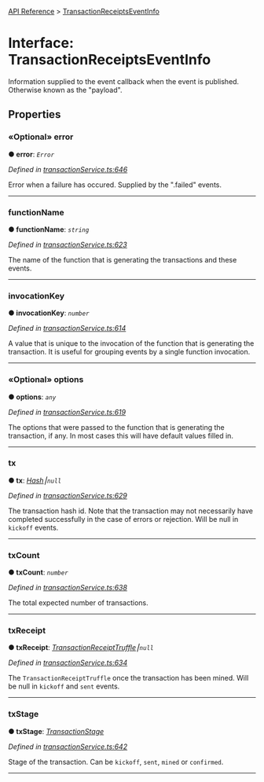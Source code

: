 [API Reference](../README.md) > [TransactionReceiptsEventInfo](../interfaces/TransactionReceiptsEventInfo.md)



# Interface: TransactionReceiptsEventInfo


Information supplied to the event callback when the event is published. Otherwise known as the "payload".


## Properties
<a id="error"></a>

### «Optional» error

**●  error**:  *`Error`* 

*Defined in [transactionService.ts:646](https://github.com/daostack/arc.js/blob/f343aa24/lib/transactionService.ts#L646)*



Error when a failure has occured. Supplied by the ".failed" events.




___

<a id="functionName"></a>

###  functionName

**●  functionName**:  *`string`* 

*Defined in [transactionService.ts:623](https://github.com/daostack/arc.js/blob/f343aa24/lib/transactionService.ts#L623)*



The name of the function that is generating the transactions and these events.




___

<a id="invocationKey"></a>

###  invocationKey

**●  invocationKey**:  *`number`* 

*Defined in [transactionService.ts:614](https://github.com/daostack/arc.js/blob/f343aa24/lib/transactionService.ts#L614)*



A value that is unique to the invocation of the function that is generating the transaction. It is useful for grouping events by a single function invocation.




___

<a id="options"></a>

### «Optional» options

**●  options**:  *`any`* 

*Defined in [transactionService.ts:619](https://github.com/daostack/arc.js/blob/f343aa24/lib/transactionService.ts#L619)*



The options that were passed to the function that is generating the transaction, if any. In most cases this will have default values filled in.




___

<a id="tx"></a>

###  tx

**●  tx**:  *[Hash](../#Hash)⎮`null`* 

*Defined in [transactionService.ts:629](https://github.com/daostack/arc.js/blob/f343aa24/lib/transactionService.ts#L629)*



The transaction hash id. Note that the transaction may not necessarily have completed successfully in the case of errors or rejection. Will be null in `kickoff` events.




___

<a id="txCount"></a>

###  txCount

**●  txCount**:  *`number`* 

*Defined in [transactionService.ts:638](https://github.com/daostack/arc.js/blob/f343aa24/lib/transactionService.ts#L638)*



The total expected number of transactions.




___

<a id="txReceipt"></a>

###  txReceipt

**●  txReceipt**:  *[TransactionReceiptTruffle](TransactionReceiptTruffle.md)⎮`null`* 

*Defined in [transactionService.ts:634](https://github.com/daostack/arc.js/blob/f343aa24/lib/transactionService.ts#L634)*



The `TransactionReceiptTruffle` once the transaction has been mined. Will be null in `kickoff` and `sent` events.




___

<a id="txStage"></a>

###  txStage

**●  txStage**:  *[TransactionStage](../enums/TransactionStage.md)* 

*Defined in [transactionService.ts:642](https://github.com/daostack/arc.js/blob/f343aa24/lib/transactionService.ts#L642)*



Stage of the transaction. Can be `kickoff`, `sent`, `mined` or `confirmed`.




___



